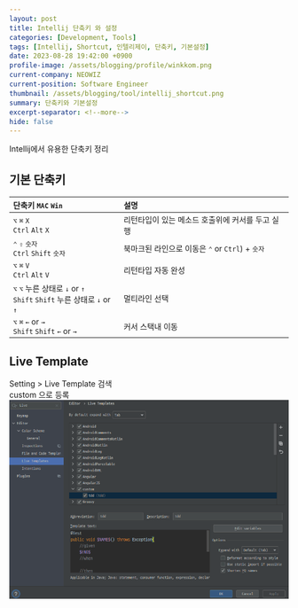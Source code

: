 ```yaml
---
layout: post
title: Intellij 단축키 와 설정
categories: [Development, Tools]
tags: [Intellij, Shortcut, 인텔리제이, 단축키, 기본설정]
date: 2023-08-28 19:42:00 +0900
profile-image: /assets/blogging/profile/winkkom.png
current-company: NEOWIZ
current-position: Software Engineer
thumbnail: /assets/blogging/tool/intellij_shortcut.png
summary: 단축키와 기본설정
excerpt-separator: <!--more-->
hide: false
---
```

Intellij에서 유용한 단축키 정리
<!--more-->
## 기본 단축키  

| 단축키 <span class="key key-mac">`MAC`</span> <span class="key key-win">`Win`</span>     | 설명 |
|:-----------|:--|
| <span class="key-mac">`⌥` `⌘` `X`</span><br/><span class="key-win">`Ctrl` `Alt` `X`</span>   | 리턴타입이 있는 메소드 호출위에 커서를 두고 실행 |
| <span class="key-mac">`⌃` `⇧` `숫자`</span><br/><span class="key-win">`Ctrl` `Shift` `숫자`</span> | 북마크된 라인으로 이동은 <span class="key-mac">`⌃`</span> or <span class="key-win">`Ctrl`</span>) + `숫자` |
| <span class="key-mac">`⌥` `⌘` `V`</span><br/><span class="key-win">`Ctrl` `Alt` `V`</span> | 리턴타입 자동 완성 |
| <span class="key-mac">`⌥` `⌥` 누른 상태로 `↓` or `↑` </span><br/><span class="key-win">`Shift` `Shift` 누른 상태로 `↓` or `↑`</span> | 멀티라인 선택 |
| <span class="key-mac">`⌥` `⌘` `←` or `→` </span><br/><span class="key-win">`Shift` `Shift` `←` or `→`</span> | 커서 스택내 이동 |

## Live Template  

Setting > Live Template 검색  
custom 으로 등록  
![Live Template 설정](/assets/blogging/intellij/intellij1.png)

